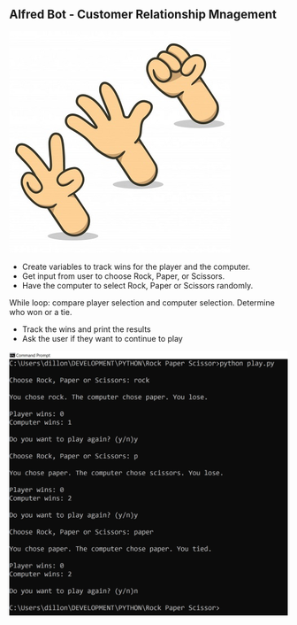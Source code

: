 ## Alfred Bot - Customer Relationship Mnagement
![alt_text](https://github.com/bacdillon/Python/blob/master/Rock%20Paper%20Scissors/Rock-paper-scissors.jpg)

* Create variables to track wins for the player and the computer.
* Get input from user to choose Rock, Paper, or Scissors.
* Have the computer to select Rock, Paper or Scissors randomly.

While loop: compare player selection and computer selection. Determine who won or a tie.
* Track the wins and print the results
* Ask the user if they want to continue to play

![alt_text](https://github.com/bacdillon/Python/blob/master/Rock%20Paper%20Scissors/Output.JPG)

